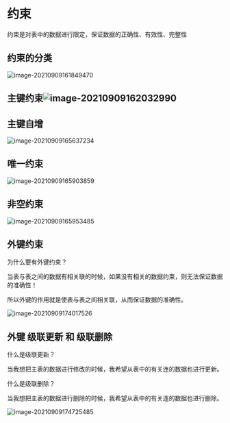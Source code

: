# 约束

约束是对表中的数据进行限定，保证数据的正确性、有效性、完整性

## 约束的分类

![image-20210909161849470](/home/monica/.config/Typora/typora-user-images/image-20210909161849470.png)

## 主键约束![image-20210909162032990](/home/monica/.config/Typora/typora-user-images/image-20210909162032990.png)

## 主键自增

![image-20210909165637234](/home/monica/.config/Typora/typora-user-images/image-20210909165637234.png)

## 唯一约束

![image-20210909165903859](/home/monica/.config/Typora/typora-user-images/image-20210909165903859.png)

## 非空约束

![image-20210909165953485](/home/monica/.config/Typora/typora-user-images/image-20210909165953485.png)

## 外键约束

 为什么要有外键约束？

当表与表之间的数据有相关联的时候，如果没有相关的数据约束，则无法保证数据的准确性！

所以外键的作用就是使表与表之间相关联，从而保证数据的准确性。

![image-20210909174017526](/home/monica/.config/Typora/typora-user-images/image-20210909174017526.png)

## 外键 级联更新 和 级联删除

什么是级联更新？

当我想把主表的数据进行修改的时候，我希望从表中的有关连的数据也进行更新。

什么是级联删除？

当我想把主表的数据进行删除的时候，我希望从表中的有关连的数据也进行删除。

![image-20210909174725485](/home/monica/.config/Typora/typora-user-images/image-20210909174725485.png)